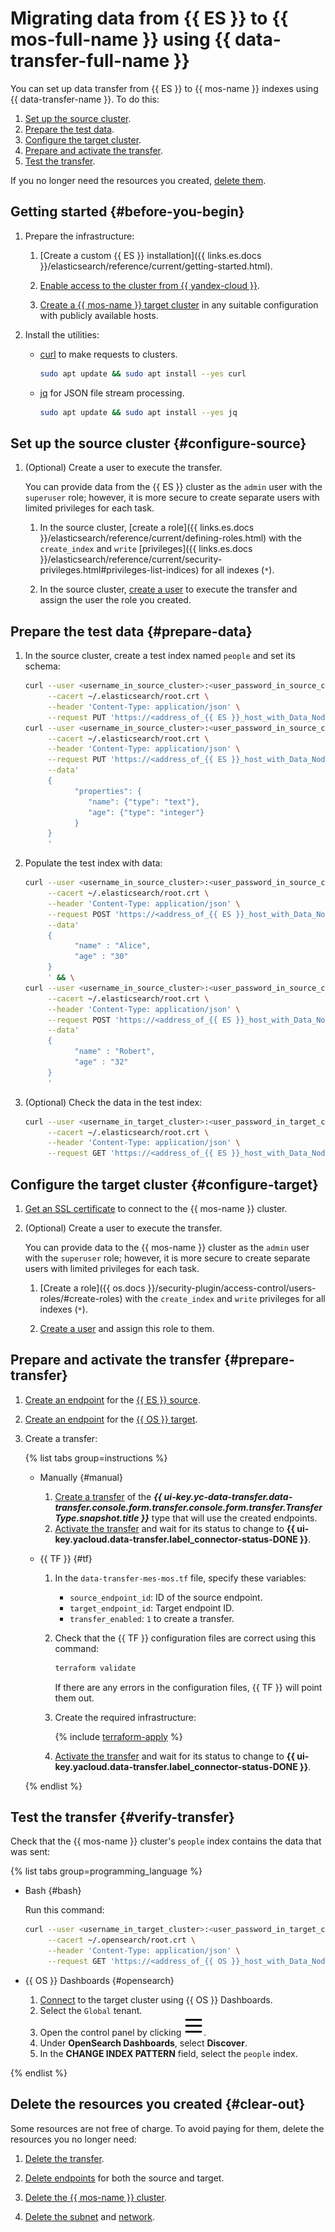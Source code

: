 # Migrating data from {{ ES }} to {{ mos-full-name }} using {{ data-transfer-full-name }}


You can set up data transfer from {{ ES }} to {{ mos-name }} indexes using {{ data-transfer-name }}. To do this:

1. [Set up the source cluster](#configure-source).
1. [Prepare the test data](#prepare-data).
1. [Configure the target cluster](#configure-target).
1. [Prepare and activate the transfer](#prepare-transfer).
1. [Test the transfer](#verify-transfer).

If you no longer need the resources you created, [delete them](#clear-out).

## Getting started {#before-you-begin}

1. Prepare the infrastructure:

    
    1. [Create a custom {{ ES }} installation]({{ links.es.docs }}/elasticsearch/reference/current/getting-started.html).

    1. [Enable access to the cluster from {{ yandex-cloud }}](../../../data-transfer/concepts/network.md#source-external).

    1. [Create a {{ mos-name }} target cluster](../../../managed-opensearch/operations/cluster-create.md) in any suitable configuration with publicly available hosts.


1. Install the utilities:

    * [curl](https://curl.se/) to make requests to clusters.

        ```bash
        sudo apt update && sudo apt install --yes curl
        ```

    * [jq](https://stedolan.github.io/jq/) for JSON file stream processing.

        ```bash
        sudo apt update && sudo apt install --yes jq
        ```

## Set up the source cluster {#configure-source}


1. (Optional) Create a user to execute the transfer.

    You can provide data from the {{ ES }} cluster as the `admin` user with the `superuser` role; however, it is more secure to create separate users with limited privileges for each task.

    1. In the source cluster, [create a role]({{ links.es.docs }}/elasticsearch/reference/current/defining-roles.html) with the `create_index` and `write` [privileges]({{ links.es.docs }}/elasticsearch/reference/current/security-privileges.html#privileges-list-indices) for all indexes (`*`).

    1. In the source cluster, [create a user](../../../managed-elasticsearch/operations/cluster-users.md) to execute the transfer and assign the user the role you created.

## Prepare the test data {#prepare-data}

1. In the source cluster, create a test index named `people` and set its schema:

    ```bash
    curl --user <username_in_source_cluster>:<user_password_in_source_cluster> \
         --cacert ~/.elasticsearch/root.crt \
         --header 'Content-Type: application/json' \
         --request PUT 'https://<address_of_{{ ES }}_host_with_Data_Node_role>:{{ port-mes }}/people' && \
    curl --user <username_in_source_cluster>:<user_password_in_source_cluster> \
         --cacert ~/.elasticsearch/root.crt \
         --header 'Content-Type: application/json' \
         --request PUT 'https://<address_of_{{ ES }}_host_with_Data_Node_role>:{{ port-mes }}/people/_mapping?pretty' \
         --data'
         {
               "properties": {
                  "name": {"type": "text"},
                  "age": {"type": "integer"}
               }
         }
         '
    ```

1. Populate the test index with data:

    ```bash
    curl --user <username_in_source_cluster>:<user_password_in_source_cluster> \
         --cacert ~/.elasticsearch/root.crt \
         --header 'Content-Type: application/json' \
         --request POST 'https://<address_of_{{ ES }}_host_with_Data_Node_role>:{{ port-mes }}/people/_doc/?pretty' \
         --data'
         {
               "name" : "Alice",
               "age" : "30"
         }
         ' && \
    curl --user <username_in_source_cluster>:<user_password_in_source_cluster> \
         --cacert ~/.elasticsearch/root.crt \
         --header 'Content-Type: application/json' \
         --request POST 'https://<address_of_{{ ES }}_host_with_Data_Node_role>:{{ port-mes }}/people/_doc/?pretty' \
         --data'
         {
               "name" : "Robert",
               "age" : "32"
         }
         '
    ```

1. (Optional) Check the data in the test index:

    ```bash
    curl --user <username_in_target_cluster>:<user_password_in_target_cluster> \
         --cacert ~/.elasticsearch/root.crt \
         --header 'Content-Type: application/json' \
         --request GET 'https://<address_of_{{ ES }}_host_with_Data_Node_role>:{{ port-mes }}/people/_search?pretty'
    ```

## Configure the target cluster {#configure-target}

1. [Get an SSL certificate](../../../managed-opensearch/operations/connect.md#ssl-certificate) to connect to the {{ mos-name }} cluster.

1. (Optional) Create a user to execute the transfer.

    You can provide data to the {{ mos-name }} cluster as the `admin` user with the `superuser` role; however, it is more secure to create separate users with limited privileges for each task.

    1. [Create a role]({{ os.docs }}/security-plugin/access-control/users-roles/#create-roles) with the `create_index` and `write` privileges for all indexes (`*`).

    1. [Create a user](../../../managed-opensearch/operations/cluster-users.md) and assign this role to them.

## Prepare and activate the transfer {#prepare-transfer}

1. [Create an endpoint](../../../data-transfer/operations/endpoint/index.md#create) for the [{{ ES }} source](../../../data-transfer/operations/endpoint/source/elasticsearch.md).

1. [Create an endpoint](../../../data-transfer/operations/endpoint/index.md#create) for the [{{ OS }} target](../../../data-transfer/operations/endpoint/target/opensearch.md).

1. Create a transfer:

    {% list tabs group=instructions %}

    - Manually {#manual}

        1. [Create a transfer](../../../data-transfer/operations/transfer.md#create) of the **_{{ ui-key.yc-data-transfer.data-transfer.console.form.transfer.console.form.transfer.TransferType.snapshot.title }}_** type that will use the created endpoints.
        1. [Activate the transfer](../../../data-transfer/operations/transfer.md#activate) and wait for its status to change to **{{ ui-key.yacloud.data-transfer.label_connector-status-DONE }}**.

    - {{ TF }} {#tf}

        1. In the `data-transfer-mes-mos.tf` file, specify these variables:

            * `source_endpoint_id`: ID of the source endpoint.
            * `target_endpoint_id`: Target endpoint ID.
            * `transfer_enabled`: `1` to create a transfer.

        1. Check that the {{ TF }} configuration files are correct using this command:

            ```bash
            terraform validate
            ```

            If there are any errors in the configuration files, {{ TF }} will point them out.

        1. Create the required infrastructure:

            {% include [terraform-apply](../../../_includes/mdb/terraform/apply.md) %}

        1. [Activate the transfer](../../../data-transfer/operations/transfer.md#activate) and wait for its status to change to **{{ ui-key.yacloud.data-transfer.label_connector-status-DONE }}**.

    {% endlist %}

## Test the transfer {#verify-transfer}

Check that the {{ mos-name }} cluster's `people` index contains the data that was sent:

{% list tabs group=programming_language %}

- Bash {#bash}

    Run this command:

    ```bash
    curl --user <username_in_target_cluster>:<user_password_in_target_cluster> \
         --cacert ~/.opensearch/root.crt \
         --header 'Content-Type: application/json' \
         --request GET 'https://<address_of_{{ OS }}_host_with_Data_Node_role>:{{ port-mos }}/people/_search?pretty'
    ```

- {{ OS }} Dashboards {#opensearch}

    1. [Connect](../../../managed-opensearch/operations/connect.md#dashboards) to the target cluster using {{ OS }} Dashboards.
    1. Select the `Global` tenant.
    1. Open the control panel by clicking ![os-dashboards-sandwich](../../../_assets/console-icons/bars.svg).
    1. Under **OpenSearch Dashboards**, select **Discover**.
    1. In the **CHANGE INDEX PATTERN** field, select the `people` index.

{% endlist %}

## Delete the resources you created {#clear-out}

Some resources are not free of charge. To avoid paying for them, delete the resources you no longer need:

1. [Delete the transfer](../../../data-transfer/operations/transfer.md#delete).
1. [Delete endpoints](../../../data-transfer/operations/endpoint/index.md#delete) for both the source and target.


1. [Delete the {{ mos-name }} cluster](../../../managed-opensearch/operations/cluster-delete.md).
1. [Delete the subnet](../../../vpc/operations/subnet-delete.md) and [network](../../../vpc/operations/network-delete.md).

